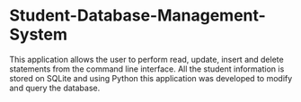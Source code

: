 # Student-Database-Management-System

This application allows the user to perform read, update, insert and delete statements from the command line interface. All the student information is stored on SQLite and using Python this application was developed to modify and query the database.
